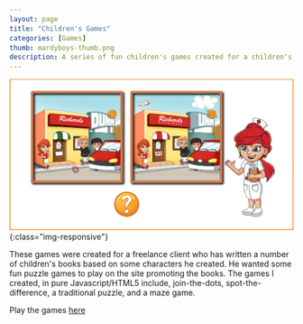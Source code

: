 ```yaml
---
layout: page
title: "Children's Games"
categories: [Games]
thumb: mardyboys-thumb.png
description: A series of fun children's games created for a children's book author
---
```


![Children's Games](/images/portfolio/mardyboys.png){:class="img-responsive"}

These games were created for a freelance client who has written a number of
children's books based on some characters he created. He wanted some fun puzzle
games to play on the site promoting the books. The games I created, in pure
Javascript/HTML5 include, join-the-dots, spot-the-difference, a traditional
puzzle, and a maze game.

Play the games [here](http://www.games.mardyboys.com/)
